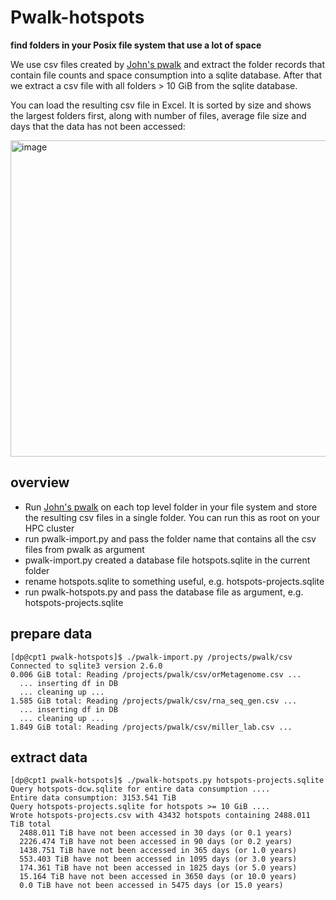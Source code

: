 # Pwalk-hotspots

**find folders in your Posix file system that use a lot of space** 

We use csv files created by [John's pwalk](https://github.com/fizwit/filesystem-reporting-tools) and extract the folder records that contain file counts and space consumption into a sqlite database. After that we extract a csv file with all folders > 10 GiB from the sqlite database. 

You can load the resulting csv file in Excel. It is sorted by size and shows the largest folders first, along with number of files, average file size and days that the data has not been accessed: 

<img width="506" alt="image" src="https://user-images.githubusercontent.com/1427719/202926384-371f35ac-3a90-4d2b-a38a-cf023a9ddd7f.png">


## overview

- Run [John's pwalk](https://github.com/fizwit/filesystem-reporting-tools) on each top level folder in your file system and store the resulting csv files in a single folder. You can run this as root on your HPC cluster 
- run pwalk-import.py and pass the folder name that contains all the csv files from pwalk as argument 
- pwalk-import.py created a database file hotspots.sqlite in the current folder 
- rename hotspots.sqlite to something useful, e.g. hotspots-projects.sqlite
- run pwalk-hotspots.py and pass the database file as argument, e.g. hotspots-projects.sqlite

## prepare data

```
[dp@cpt1 pwalk-hotspots]$ ./pwalk-import.py /projects/pwalk/csv
Connected to sqlite3 version 2.6.0
0.006 GiB total: Reading /projects/pwalk/csv/orMetagenome.csv ...
  ... inserting df in DB
  ... cleaning up ...
1.585 GiB total: Reading /projects/pwalk/csv/rna_seq_gen.csv ...
  ... inserting df in DB
  ... cleaning up ...
1.849 GiB total: Reading /projects/pwalk/csv/miller_lab.csv ...  
```

## extract data

```
[dp@cpt1 pwalk-hotspots]$ ./pwalk-hotspots.py hotspots-projects.sqlite
Query hotspots-dcw.sqlite for entire data consumption ....
Entire data consumption: 3153.541 TiB
Query hotspots-projects.sqlite for hotspots >= 10 GiB ....
Wrote hotspots-projects.csv with 43432 hotspots containing 2488.011 TiB total
  2488.011 TiB have not been accessed in 30 days (or 0.1 years)
  2226.474 TiB have not been accessed in 90 days (or 0.2 years)
  1438.751 TiB have not been accessed in 365 days (or 1.0 years)
  553.403 TiB have not been accessed in 1095 days (or 3.0 years)
  174.361 TiB have not been accessed in 1825 days (or 5.0 years)
  15.164 TiB have not been accessed in 3650 days (or 10.0 years)
  0.0 TiB have not been accessed in 5475 days (or 15.0 years)

```
